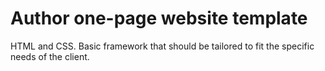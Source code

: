 # Author one-page website template
HTML and CSS.
Basic framework that should be tailored to fit the specific needs of the client.
